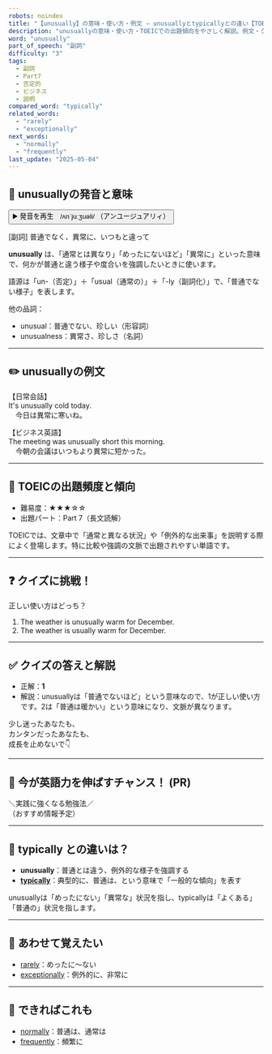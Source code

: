 ```yaml
---
robots: noindex
title: "【unusually】の意味・使い方・例文 ― unusuallyとtypicallyとの違い【TOEIC英単語】"
description: "unusuallyの意味・使い方・TOEICでの出題傾向をやさしく解説。例文・クイズ付きでtypicallyとの違いもわかりやすく学べます。"
word: "unusually"
part_of_speech: "副詞"
difficulty: "3"
tags:
  - 副詞
  - Part7
  - 否定的
  - ビジネス
  - 説明
compared_word: "typically"
related_words:
  - "rarely"
  - "exceptionally"
next_words:
  - "normally"
  - "frequently"
last_update: "2025-05-04"
---
```


## 🔰 unusuallyの発音と意味

<button class="play-audio" onclick="playTTS('unusually')">
  <span class="play-audio-main">
    ▶️ 発音を再生　/ʌnˈjuːʒuəli/
  </span>
  <span class="play-audio-sub">
    （アンユージュアリィ）
  </span>
</button>

[副詞] 普通でなく、異常に、いつもと違って

**unusually** は、「通常とは異なり」「めったにないほど」「異常に」といった意味で、何かが普通と違う様子や度合いを強調したいときに使います。

語源は「un-（否定）」＋「usual（通常の）」＋「-ly（副詞化）」で、「普通でない様子」を表します。

他の品詞：  
- unusual：普通でない、珍しい（形容詞）
- unusualness：異常さ、珍しさ（名詞）

---

## ✏️ unusuallyの例文

【日常会話】  
It's unusually cold today.  
　今日は異常に寒いね。

【ビジネス英語】  
The meeting was unusually short this morning.  
　今朝の会議はいつもより異常に短かった。

---

## 🎯 TOEICの出題頻度と傾向

- 難易度：★★★☆☆
- 出題パート：Part 7（長文読解）

TOEICでは、文章中で「通常と異なる状況」や「例外的な出来事」を説明する際によく登場します。特に比較や強調の文脈で出題されやすい単語です。

---

## ❓ クイズに挑戦！

正しい使い方はどっち？

1. The weather is unusually warm for December.  
2. The weather is usually warm for December.

---

## ✅ クイズの答えと解説

- 正解：**1**
- 解説：unusuallyは「普通でないほど」という意味なので、1が正しい使い方です。2は「普通は暖かい」という意味になり、文脈が異なります。

少し迷ったあなたも、  
カンタンだったあなたも、  
成長を止めないで👇️

---

## 🚀 今が英語力を伸ばすチャンス！ (PR)

<div class="info-center">
＼実践に強くなる勉強法／<br>  
（おすすめ情報予定）
</div>

---

## 🤔  typically との違いは？

- **unusually**：普通とは違う、例外的な様子を強調する
- **[typically](/word/typically/)**：典型的に、普通は、という意味で「一般的な傾向」を表す

unusuallyは「めったにない」「異常な」状況を指し、typicallyは「よくある」「普通の」状況を指します。

---

## 🧩 あわせて覚えたい

- [rarely](/word/rarely/)：めったに～ない
- [exceptionally](/word/exceptionally/)：例外的に、非常に

---

## 📖 できればこれも

- [normally](/word/normally/)：普通は、通常は
- [frequently](/word/frequently/)：頻繁に

<!-- cvid: aid22_bid46 -->
